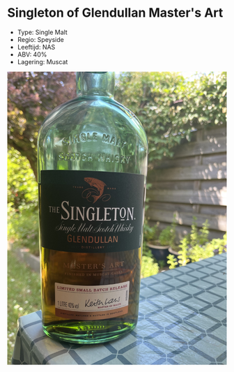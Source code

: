 # Singleton of Glendullan Master's Art

- Type: Single Malt
- Regio: Speyside
- Leeftijd: NAS
- ABV: 40%
- Lagering: Muscat

![Singleton of Glendullan Master's Art](/images/singleton-glendullan-masters-art.jpg)

